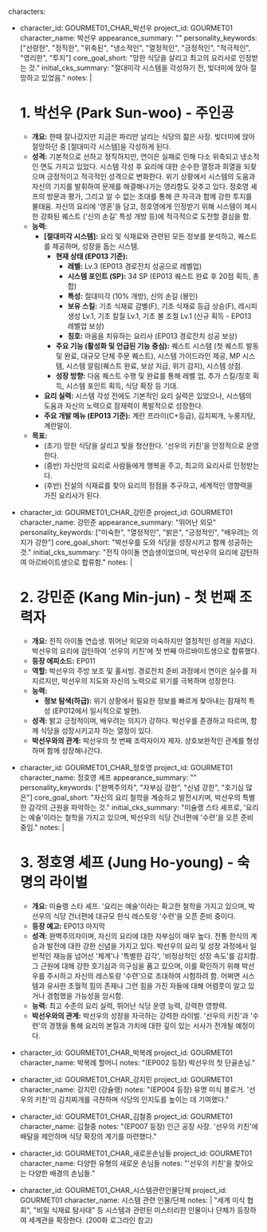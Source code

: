 characters:
  - character_id: GOURMET01_CHAR_박선우
    project_id: GOURMET01
    character_name: 박선우
    appearance_summary: ""
    personality_keywords: ["선량한", "정직한", "위축된", "냉소적인", "열정적인", "긍정적인", "적극적인", "영리한", "투지"]
    core_goal_short: "망한 식당을 살리고 최고의 요리사로 인정받는 것."
    initial_cks_summary: "절대미각 시스템을 각성하기 전, 빚더미에 앉아 절망하고 있었음."
    notes: |
      # 1. 박선우 (Park Sun-woo) - 주인공
      - **개요:** 한때 잘나갔지만 지금은 파리만 날리는 식당의 젊은 사장. 빚더미에 앉아 절망하던 중 [절대미각 시스템]을 각성하게 된다.
      - **성격:** 기본적으로 선하고 정직하지만, 연이은 실패로 인해 다소 위축되고 냉소적인 면도 가지고 있었다. 시스템 각성 후 요리에 대한 순수한 열정과 희열을 되찾으며 긍정적이고 적극적인 성격으로 변화한다. 위기 상황에서 시스템의 도움과 자신의 기지를 발휘하여 문제를 해결해나가는 영리함도 갖추고 있다. 정호영 셰프의 방문과 평가, 그리고 알 수 없는 초대를 통해 큰 자극과 함께 강한 투지를 불태움. 자신의 요리에 '영혼'을 담고, 정호영에게 인정받기 위해 시스템이 제시한 강화된 퀘스트 ('신의 손길' 특성 개방 등)에 적극적으로 도전할 결심을 함.
      - **능력:**
          - **[절대미각 시스템]:** 요리 및 식재료와 관련된 모든 정보를 분석하고, 퀘스트를 제공하며, 성장을 돕는 시스템.
              - **현재 상태 (EP013 기준):**
                  - **레벨:** Lv.3 (EP013 경로잔치 성공으로 레벨업)
                  - **시스템 포인트 (SP):** 34 SP (EP013 퀘스트 완료 후 20점 획득, 총합)
                  - **특성:** 절대미각 (10% 개방), 신의 손길 (봉인)
                  - **보유 스킬:** 기초 식재료 감별(F), 기초 식재료 등급 상승(F), 레시피 생성 Lv.1, 기초 칼질 Lv.1, 기초 불 조절 Lv.1 (신규 획득 - EP013 레벨업 보상)
                  - **칭호:** 마음을 치유하는 요리사 (EP013 경로잔치 성공 보상)
              - **주요 기능 (활성화 및 언급된 기능 중심):** 퀘스트 시스템 (첫 퀘스트 발동 및 완료, 대규모 단체 주문 퀘스트), 시스템 가이드라인 제공, MP 시스템, 시스템 알림(퀘스트 완료, 보상 지급, 위기 감지), 시스템 상점.
              - **성장 방향:** 다음 퀘스트 수행 및 완료를 통해 레벨 업, 추가 스킬/칭호 획득, 시스템 포인트 획득, 식당 확장 등 기대.
          - **요리 실력:** 시스템 각성 전에도 기본적인 요리 실력은 있었으나, 시스템의 도움과 자신의 노력으로 잠재력이 폭발적으로 성장한다.
          - **주요 개발 메뉴 (EP013 기준):** 계란 프라이(C+등급), 김치찌개, 누룽지탕, 계란말이.
      - **목표:**
          - (초기) 망한 식당을 살리고 빚을 청산한다. '선우의 키친'을 안정적으로 운영한다.
          - (중반) 자신만의 요리로 사람들에게 행복을 주고, 최고의 요리사로 인정받는다.
          - (후반) 전설의 식재료를 찾아 요리의 정점을 추구하고, 세계적인 영향력을 가진 요리사가 된다.

  - character_id: GOURMET01_CHAR_강민준
    project_id: GOURMET01
    character_name: 강민준
    appearance_summary: "뛰어난 외모"
    personality_keywords: ["미숙한", "열정적인", "밝은", "긍정적인", "배우려는 의지가 강한"]
    core_goal_short: "박선우를 도와 식당을 성장시키고 함께 성공하는 것."
    initial_cks_summary: "전직 아이돌 연습생이었으며, 박선우의 요리에 감탄하여 아르바이트생으로 합류함."
    notes: |
      # 2. 강민준 (Kang Min-jun) - 첫 번째 조력자
      - **개요:** 전직 아이돌 연습생. 뛰어난 외모와 미숙하지만 열정적인 성격을 지녔다. 박선우의 요리에 감탄하여 '선우의 키친'에 첫 번째 아르바이트생으로 합류했다.
      - **등장 에피소드:** EP011
      - **역할:** 박선우의 주방 보조 및 홀서빙. 경로잔치 준비 과정에서 연이은 실수를 저지르지만, 박선우의 지도와 자신의 노력으로 위기를 극복하며 성장한다.
      - **능력:**
          - **정보 탐색(하급):** 위기 상황에서 필요한 정보를 빠르게 찾아내는 잠재적 특성 (EP012에서 일시적으로 발현).
      - **성격:** 밝고 긍정적이며, 배우려는 의지가 강하다. 박선우를 존경하고 따르며, 함께 식당을 성장시키고자 하는 열정이 있다.
      - **박선우와의 관계:** 박선우의 첫 번째 조력자이자 제자. 상호보완적인 관계를 형성하며 함께 성장해나간다.

  - character_id: GOURMET01_CHAR_정호영
    project_id: GOURMET01
    character_name: 정호영 셰프
    appearance_summary: ""
    personality_keywords: ["완벽주의자", "자부심 강한", "신념 강한", "호기심 많은"]
    core_goal_short: "자신의 요리 철학을 계승하고 발전시키며, 박선우의 특별한 감각의 근원을 파악하는 것."
    initial_cks_summary: "미슐랭 스타 셰프로, '요리는 예술'이라는 철학을 가지고 있으며, 박선우의 식당 건너편에 '수련'을 오픈 준비 중임."
    notes: |
      # 3. 정호영 셰프 (Jung Ho-young) - 숙명의 라이벌
      - **개요:** 미슐랭 스타 셰프. '요리는 예술'이라는 확고한 철학을 가지고 있으며, 박선우의 식당 건너편에 대규모 한식 레스토랑 '수련'을 오픈 준비 중이다.
      - **등장 예고:** EP013 마지막
      - **성격:** 완벽주의자이며, 자신의 요리에 대한 자부심이 매우 높다. 전통 한식의 계승과 발전에 대한 강한 신념을 가지고 있다. 박선우의 요리 및 성장 과정에서 일반적인 재능을 넘어선 '체계'나 '특별한 감각', '비정상적인 성장 속도'를 감지함. 그 근원에 대해 강한 호기심과 의구심을 품고 있으며, 이를 확인하기 위해 박선우를 주시하고 자신의 레스토랑 '수련'으로 초대하여 시험하려 함. 어쩌면 시스템과 유사한 초월적 힘의 존재나 그런 힘을 가진 자들에 대해 어렴풋이 알고 있거나 경험했을 가능성을 암시함.
      - **능력:** 최고 수준의 요리 실력, 뛰어난 식당 운영 능력, 강력한 영향력.
      - **박선우와의 관계:** 박선우의 성장을 자극하는 강력한 라이벌. '선우의 키친'과 '수련'의 경쟁을 통해 요리의 본질과 가치에 대한 깊이 있는 서사가 전개될 예정이다.

  - character_id: GOURMET01_CHAR_박복례
    project_id: GOURMET01
    character_name: 박복례 할머니
    notes: "(EP002 등장) 박선우의 첫 단골손님."

  - character_id: GOURMET01_CHAR_강지민
    project_id: GOURMET01
    character_name: 강지민 (강슐랭)
    notes: "(EP004 등장) 유명 미식 블로거. '선우의 키친'의 김치찌개를 극찬하며 식당의 인지도를 높이는 데 기여했다."

  - character_id: GOURMET01_CHAR_김철중
    project_id: GOURMET01
    character_name: 김철중
    notes: "(EP007 등장) 인근 공장 사장. '선우의 키친'에 배달을 제안하며 식당 확장의 계기를 마련했다."

  - character_id: GOURMET01_CHAR_새로운손님들
    project_id: GOURMET01
    character_name: 다양한 유형의 새로운 손님들
    notes: "'선우의 키친'을 찾아오는 다양한 배경의 손님들."

  - character_id: GOURMET01_CHAR_시스템관련인물단체
    project_id: GOURMET01
    character_name: 시스템 관련 인물/단체
    notes: |
      "세계 미식 협회", "비밀 식재료 탐사대" 등 시스템과 관련된 미스터리한 인물이나 단체가 등장하여 세계관을 확장한다. (200화 로그라인 참고)